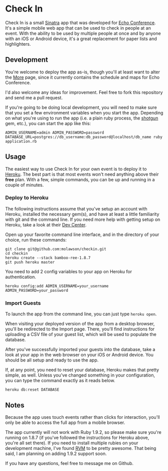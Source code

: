 Check In
========

Check In is a small [Sinatra](http://www.sinatrarb.com/) app that was developed for [Echo Conference](http://www.echoconference.com). It's a simple mobile web app that can be used to check in people at an event.  With the ability to be used by multiple people at once and by anyone with an iOS or Android device, it's a great replacement for paper lists and highlighters.

Development
-----------

You're welcome to deploy the app as-is, though you'll at least want to alter the [More](https://github.com/molawson/checkin/blob/master/views/more.erb) page, since it currently contains the schedule and maps for Echo Conference.

I'd also welcome any ideas for improvement.  Feel free to fork this repository and send me a pull request.

If you're going to be doing local development, you will need to make sure that you set a few environment variables when you start the app.  Depending on what you're using to run the app (i.e. a plain ruby process, the [shotgun](https://github.com/rtomayko/shotgun) gem, etc.), you can start the app like this:

    ADMIN_USERNAME=admin ADMIN_PASSWORD=password DATABASE_URL=postgres://db_username:db_password@localhost/db_name ruby application.rb

Usage
-----

The easiest way to use Check In for your own event is to deploy it to [Heroku](http://www.heroku.com).  The best part is that most events won't need anything above their **free** plan. With a few, simple commands, you can be up and running in a couple of minutes.

### Deploy to Heroku

The following instructions assume that you've setup an account with Heroku, installed the necessary gem(s), and have at least a little familiarity with git and the command line.  If you need more help with getting setup on Heroku, take a look at their [Dev Center](http://devcenter.heroku.com/).

Open up your favorite command line interface, and in the directory of your choice, run these commands:

    git clone git@github.com:molawson/checkin.git
    cd checkin
    heroku create --stack bamboo-ree-1.8.7
    git push heroku master

You need to add 2 config variables to your app on Heroku for authentication.

    heroku config:add ADMIN_USERNAME=your_username ADMIN_PASSWORD=your_password

### Import Guests

To launch the app from the command line, you can just type `heroku open`.

When visiting your deployed version of the app from a desktop browser, you'll be redirected to the Import page.  There, you'll find instructions for uploading a CSV file of your guest list, which will be used to populate the database.  

After you've successfully imported your guests into the database, take a look at your app in the web browser on your iOS or Android device. You should be all setup and ready to use the app.

If, at any point, you need to reset your database, Heroku makes that pretty simple, as well.  Unless you've changed something in your configuration, you can type the command exactly as it reads below.

    heroku db:reset DATABASE

Notes
-----

Because the app uses touch events rather than clicks for interaction, you'll only be able to access the full app from a mobile browser.

The app currently will not work with Ruby 1.9.2, so please make sure you're running on 1.8.7 (if you've followed the instructions for Heroku above, you're all set there).  If you need to install multiple rubies on your development machine, I've found [RVM](https://rvm.beginrescueend.com/) to be pretty awesome. That being said, I am planning on adding 1.9.2 support soon.

If you have any questions, feel free to message me on Github.